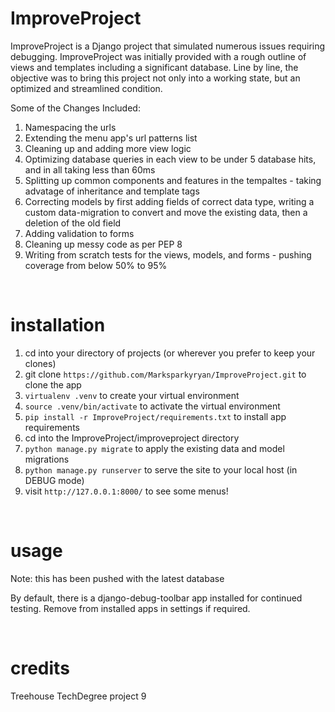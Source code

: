 # ImproveProject

ImproveProject is a Django project that simulated numerous issues requiring debugging. ImproveProject was initially provided with a rough outline of views and templates including a significant database. Line by line, the objective was to bring this project not only into a working state, but an optimized and streamlined condition. 

Some of the Changes Included:
1. Namespacing the urls
2. Extending the menu app's url patterns list
3. Cleaning up and adding more view logic
4. Optimizing database queries in each view to be under 5 database hits, and in all taking less than 60ms 
5. Splitting up common components and features in the tempaltes - taking advatage of inheritance and template tags
6. Correcting models by first adding fields of correct data type, writing a custom data-migration to convert and move the existing data, then a deletion of the old field  
7. Adding validation to forms
8. Cleaning up messy code as per PEP 8
9. Writing from scratch tests for the views, models, and forms - pushing coverage from below 50% to 95%


<br/>

# installation

1. cd into your directory of projects (or wherever you prefer to keep your clones)
2. git clone ```https://github.com/Marksparkyryan/ImproveProject.git``` to clone the app
3. ```virtualenv .venv``` to create your virtual environment
4. ```source .venv/bin/activate``` to activate the virtual environment
5. ```pip install -r ImproveProject/requirements.txt``` to install app requirements
6. cd into the ImproveProject/improveproject directory
7. ```python manage.py migrate``` to apply the existing data and model migrations
8. ```python manage.py runserver``` to serve the site to your local host (in DEBUG mode)
9. visit ```http://127.0.0.1:8000/``` to see some menus! 


<br/>

# usage

Note: this has been pushed with the latest database

By default, there is a django-debug-toolbar app installed for continued testing. Remove from installed apps in settings if required.

<br/>

# credits

Treehouse TechDegree project 9

